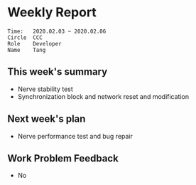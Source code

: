 # Weekly Report 
```
Time: 	2020.02.03 ~ 2020.02.06
Circle	CCC
Role	Developer
Name	Tang
```
## This week's summary
- Nerve stability test
- Synchronization block and network reset and modification




## Next week's plan
- Nerve performance test and bug repair

## Work Problem Feedback
- No

